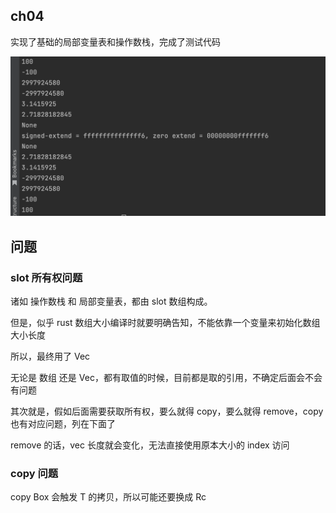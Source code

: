 ## ch04
实现了基础的局部变量表和操作数栈，完成了测试代码

![](./img/chapter4_runtime.png)
## 问题

### slot 所有权问题
诸如 操作数栈 和 局部变量表，都由 slot 数组构成。

但是，似乎 rust 数组大小编译时就要明确告知，不能依靠一个变量来初始化数组大小长度

所以，最终用了 Vec

无论是 数组 还是 Vec，都有取值的时候，目前都是取的引用，不确定后面会不会有问题

其次就是，假如后面需要获取所有权，要么就得 copy，要么就得 remove，copy 也有对应问题，列在下面了

remove 的话，vec 长度就会变化，无法直接使用原本大小的 index 访问

### copy 问题

copy Box<T> 会触发 T 的拷贝，所以可能还要换成 Rc